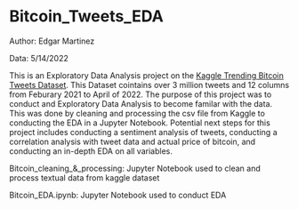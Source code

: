 # Bitcoin_Tweets_EDA

Author: Edgar Martinez

Data: 5/14/2022

This is an Exploratory Data Analysis project on the [Kaggle Trending Bitcoin Tweets Dataset](https://www.kaggle.com/datasets/kaushiksuresh147/bitcoin-tweets). This Dataset cointains over 3 million tweets and 12 columns from Feburary 2021 to April of 2022. The purpose of this project was to conduct and Exploratory Data Analysis to become familar with the data. This was done by cleaning and processing the csv file from Kaggle to conducting the EDA in a Jupyter Notebook. Potential next steps for this project includes conducting a sentiment analysis of tweets, conducting a correlation analysis with tweet data and actual price of bitcoin, and conducting an in-depth EDA on all variables. 


Bitcoin_cleaning_&_processing: Jupyter Notebook used to clean and process textual data from kaggle dataset

Bitcoin_EDA.ipynb: Jupyter Notebook used to conduct EDA 


